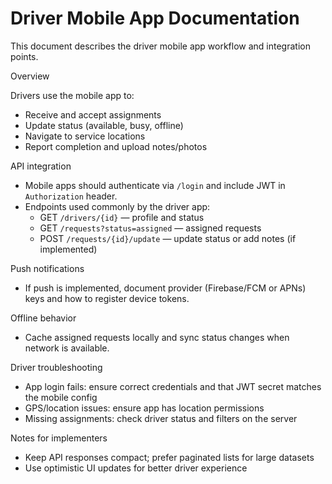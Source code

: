 # Driver Mobile App Documentation

This document describes the driver mobile app workflow and integration points.

Overview

Drivers use the mobile app to:
- Receive and accept assignments
- Update status (available, busy, offline)
- Navigate to service locations
- Report completion and upload notes/photos

API integration

- Mobile apps should authenticate via `/login` and include JWT in `Authorization` header.
- Endpoints used commonly by the driver app:
  - GET `/drivers/{id}` — profile and status
  - GET `/requests?status=assigned` — assigned requests
  - POST `/requests/{id}/update` — update status or add notes (if implemented)

Push notifications

- If push is implemented, document provider (Firebase/FCM or APNs) keys and how to register device tokens.

Offline behavior

- Cache assigned requests locally and sync status changes when network is available.

Driver troubleshooting

- App login fails: ensure correct credentials and that JWT secret matches the mobile config
- GPS/location issues: ensure app has location permissions
- Missing assignments: check driver status and filters on the server

Notes for implementers

- Keep API responses compact; prefer paginated lists for large datasets
- Use optimistic UI updates for better driver experience
